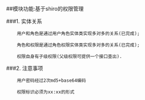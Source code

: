 ##模块功能:基于shiro的权限管理

###1. 实体关系

        用户和角色是通过用户角色实体类实现多对多的关系(已完成);
        
        角色和权限是通过角色权限实体类实现多对多的关系(已完成);
        
        权限自身有子级权限(父级权限可提供一个接口查出).
        
###2. 注意事项

        用户密码经过2次md5+base64编码
        
        权限标识必须为xx:xx的形式
        
        